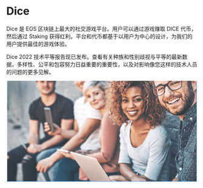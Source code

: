 # Dice

Dice 是 EOS 区块链上最大的社交游戏平台。用户可以通过游戏赚取 DICE 代币，然后通过 Staking 获得红利。平台和代币都基于以用户为中心的设计，为我们的用户提供最佳的游戏体验。

Dice 2022 技术平等报告现已发布。查看有关种族和性别歧视与平等的最新数据，多样性、公平和包容努力日益重要的重要性，以及对影响像您这样的技术人员的问题的更多见解。

![employer-featured](employer-featured.png)

